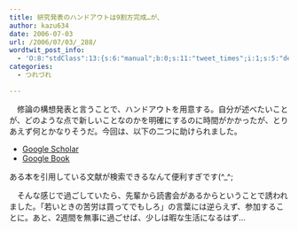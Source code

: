```yaml
---
title: 研究発表のハンドアウトは9割方完成…が、
author: kazu634
date: 2006-07-03
url: /2006/07/03/_288/
wordtwit_post_info:
  - 'O:8:"stdClass":13:{s:6:"manual";b:0;s:11:"tweet_times";i:1;s:5:"delay";i:0;s:7:"enabled";i:1;s:10:"separation";s:2:"60";s:7:"version";s:3:"3.7";s:14:"tweet_template";b:0;s:6:"status";i:2;s:6:"result";a:0:{}s:13:"tweet_counter";i:2;s:13:"tweet_log_ids";a:1:{i:0;i:2423;}s:9:"hash_tags";a:0:{}s:8:"accounts";a:1:{i:0;s:7:"kazu634";}}'
categories:
  - つれづれ

---
```

<div class="section">
<p>
    　修論の構想発表と言うことで、ハンドアウトを用意する。自分が述べたいことが、どのような点で新しいことなのかを明確にするのに時間がかかったが、とりあえず何とかなりそうだ。今回は、以下の二つに助けられました。
</p>
  
<ul>
<li>
<a href="http://scholar.google.com/" onclick="__gaTracker('send', 'event', 'outbound-article', 'http://scholar.google.com/', 'Google Scholar');" target="blank">Google Scholar</a>
</li>
<li>
<a href="http://book.google.com/" onclick="__gaTracker('send', 'event', 'outbound-article', 'http://book.google.com/', 'Google Book');" target="blank">Google Book</a>
</li>
</ul></p> 
  
<p>
    ある本を引用している文献が検索できるなんて便利すぎです(^_^;
</p></p> 
  
<p>
    　そんな感じで過ごしていたら、先輩から読書会があるからということで誘われました。「若いときの苦労は買ってでもしろ」の言葉には逆らえず、参加することに。あと、2週間を無事に過ごせば、少しは暇な生活になるはず…
</p>
</div>